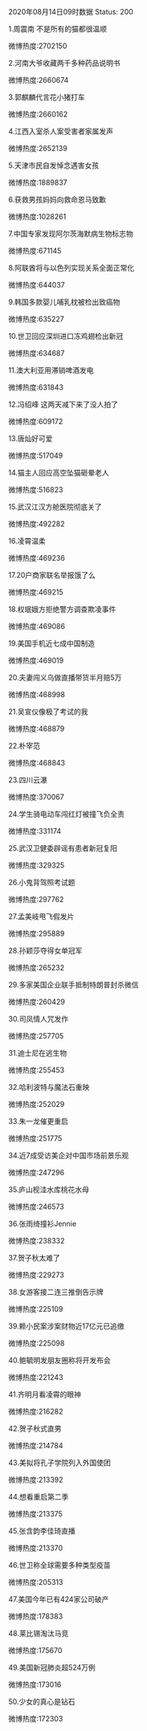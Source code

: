 2020年08月14日09时数据
Status: 200

1.周震南 不是所有的猫都很温顺

微博热度:2702150

2.河南大爷收藏两千多种药品说明书

微博热度:2660674

3.郭麒麟代言花小猪打车

微博热度:2660162

4.江西入室杀人案受害者家属发声

微博热度:2652139

5.天津市民自发悼念遇害女孩

微博热度:1889837

6.获救男孩妈妈向救命恩马致歉

微博热度:1028261

7.中国专家发现阿尔茨海默病生物标志物

微博热度:671145

8.阿联酋将与以色列实现关系全面正常化

微博热度:644037

9.韩国多款婴儿哺乳枕被检出致癌物

微博热度:635227

10.世卫回应深圳进口冻鸡翅检出新冠

微博热度:634687

11.澳大利亚用滞销啤酒发电

微博热度:631843

12.冯绍峰 这两天减下来了没人拍了

微博热度:609172

13.唐灿好可爱

微博热度:517049

14.猫主人回应高空坠猫砸晕老人

微博热度:516823

15.武汉江汉方舱医院彻底关了

微博热度:492282

16.凌霄温柔

微博热度:469236

17.20户商家联名举报饿了么

微博热度:469215

18.权珉娥方拒绝警方调查欺凌事件

微博热度:469086

19.美国手机近七成中国制造

微博热度:469019

20.夫妻闯义乌做直播带货半月赔5万

微博热度:468998

21.吴宣仪像极了考试的我

微博热度:468879

22.朴宰范

微博热度:468843

23.四川云瀑

微博热度:370067

24.学生骑电动车闯红灯被撞飞负全责

微博热度:331174

25.武汉卫健委辟谣有患者新冠复阳

微博热度:329325

26.小鬼背驾照考试题

微博热度:297762

27.孟美岐甩飞假发片

微博热度:295889

28.孙颖莎夺得女单冠军

微博热度:265232

29.多家美国企业联手抵制特朗普封杀微信

微博热度:260429

30.司凤情人咒发作

微博热度:257705

31.迪士尼在逃生物

微博热度:255453

32.哈利波特与魔法石重映

微博热度:252029

33.朱一龙催更重启

微博热度:251775

34.近7成受访美企对中国市场前景乐观

微博热度:247296

35.庐山枧洼水库桃花水母

微博热度:246573

36.张雨绮撞衫Jennie

微博热度:238332

37.贺子秋太难了

微博热度:229273

38.女游客接二连三推倒告示牌

微博热度:225109

39.赖小民案涉案财物近17亿元已追缴

微博热度:225098

40.鲍毓明发朋友圈称将开发布会

微博热度:221243

41.齐明月看凌霄的眼神

微博热度:216282

42.贺子秋式直男

微博热度:214784

43.美拟将孔子学院列入外国使团

微博热度:213392

44.想看重启第二季

微博热度:213375

45.张含韵李佳琦直播

微博热度:213370

46.世卫称全球需要多种类型疫苗

微博热度:205313

47.美国今年已有424家公司破产

微博热度:178383

48.莱比锡淘汰马竞

微博热度:175670

49.美国新冠肺炎超524万例

微博热度:173016

50.少女的真心是钻石

微博热度:172303

